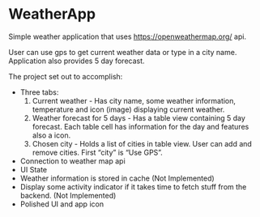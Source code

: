 # WeatherApp

Simple weather application that uses https://openweathermap.org/ api.

User can use gps to get current weather data or type in a city name. Application also provides 5 day forecast.

The project set out to accomplish:

- Three tabs: 
    1) Current weather
      - Has city name, some weather information, temperature and icon (image) displaying current weather.
    2) Weather forecast for 5 days
      - Has a table view containing 5 day forecast. Each table cell has information for the day and features also a icon.
    3) Chosen city
      - Holds a list of cities in table view. User can add and remove cities. First “city” is “Use GPS”.
- Connection to weather map api 
- UI State
- Weather information is stored in cache (Not Implemented)
- Display some activity indicator if it takes time to fetch stuff from the backend. (Not Implemented)
- Polished UI and app icon
